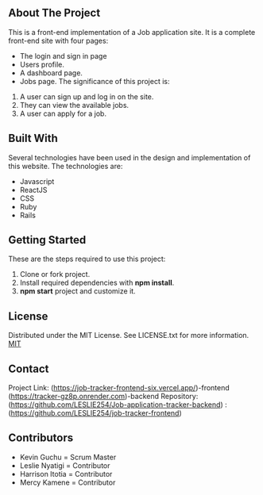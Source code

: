 ## About The Project
This is a front-end implementation of a Job application site. It is a complete front-end site with four pages:
- The login and sign in page
- Users profile.
- A dashboard page.
- Jobs page.
The significance of this project is:
1. A user can sign up and log in on the site.
2. They can view the available jobs.
3. A user can apply for a job.
## Built With
Several technologies have been used in the design and implementation of this website.
The technologies are:
- Javascript
- ReactJS
- CSS
- Ruby
- Rails
## Getting Started
These are the steps required to use this project:
1. Clone or fork project.
2. Install required dependencies with **npm install**.
3. **npm start** project and customize it.
## License
Distributed under the MIT License. See LICENSE.txt for more information.
[MIT](https://choosealicense.com/licenses/mit/)
## Contact
Project Link: (https://job-tracker-frontend-six.vercel.app/)-frontend
                (https://tracker-gz8p.onrender.com)-backend
Repository: (https://github.com/LESLIE254/Job-application-tracker-backend)
           :(https://github.com/LESLIE254/job-tracker-frontend)
## Contributors
- Kevin Guchu = Scrum Master
- Leslie Nyatigi = Contributor
- Harrison Itotia = Contributor
- Mercy Kamene = Contributor
